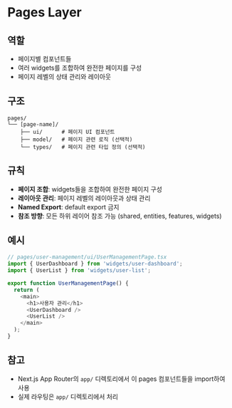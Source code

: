 # Pages Layer

## 역할

- 페이지별 컴포넌트들
- 여러 widgets를 조합하여 완전한 페이지를 구성
- 페이지 레벨의 상태 관리와 레이아웃

## 구조

```
pages/
└── [page-name]/
    ├── ui/      # 페이지 UI 컴포넌트
    ├── model/   # 페이지 관련 로직 (선택적)
    └── types/   # 페이지 관련 타입 정의 (선택적)
```

## 규칙

- **페이지 조합**: widgets들을 조합하여 완전한 페이지 구성
- **레이아웃 관리**: 페이지 레벨의 레이아웃과 상태 관리
- **Named Export**: default export 금지
- **참조 방향**: 모든 하위 레이어 참조 가능 (shared, entities, features, widgets)

## 예시

```typescript
// pages/user-management/ui/UserManagementPage.tsx
import { UserDashboard } from 'widgets/user-dashboard';
import { UserList } from 'widgets/user-list';

export function UserManagementPage() {
  return (
    <main>
      <h1>사용자 관리</h1>
      <UserDashboard />
      <UserList />
    </main>
  );
}
```

## 참고

- Next.js App Router의 `app/` 디렉토리에서 이 pages 컴포넌트들을 import하여 사용
- 실제 라우팅은 `app/` 디렉토리에서 처리
